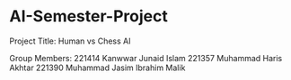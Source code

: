 # AI-Semester-Project
Project Title: Human vs Chess AI   

Group Members: 
221414 Kanwwar Junaid Islam
221357 Muhammad Haris Akhtar
221390 Muhammad Jasim Ibrahim Malik
